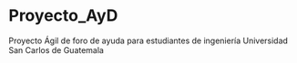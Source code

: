 # Proyecto_AyD
Proyecto Ágil de foro de ayuda para estudiantes de ingeniería
Universidad San Carlos de Guatemala